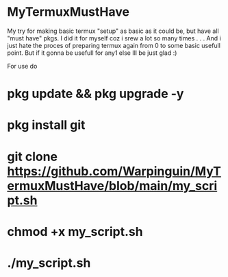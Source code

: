 # MyTermuxMustHave
My try for making basic termux "setup" as basic as it could be, but have all "must have" pkgs.
I did it for myself coz i srew a lot so many times . . .
And i just hate the proces of preparing termux again from 0 to some basic usefull point.
But if it gonna be usefull for any1 else Ill be just glad :)

For use do

# pkg update && pkg upgrade -y
# pkg install git
# git clone https://github.com/Warpinguin/MyTermuxMustHave/blob/main/my_script.sh
# chmod +x my_script.sh
# ./my_script.sh
